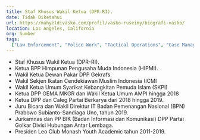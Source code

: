 ```yaml
---
title: Staf Khusus Wakil Ketua (DPR-RI).
date: Tidak Diketahui
url: https://mahyeldivasko.com/profil/vasko-ruseimy/biografi-vasko/
location: Los Angeles, California
org: Sumber
tags:
  ["Law Enforcement", "Police Work", "Tactical Operations", "Case Management"]
---
```


- Staf Khusus Wakil Ketua (DPR-RI).
- Ketua BPP Himpunan Pengusaha Muda Indonesia (HIPMI).
- Wakil Ketua Dewan Pakar DPP Gekrafs.
- Wakil Sekjen Ikatan Cendekiawan Muslim Indonesia (ICMI
- Wakil Ketua Umum Syarikat Kebangkitan Pemuda Islam (SKPI)
- Ketua DPP GEMA MKGR dan Wakil Ketua Umum AMPI hingga 2018
- Ketua DPP dan Caleg Partai Berkarya dari 2018 hingga 2019.
- Juru Bicara dan Wakil Direktur IT Badan Pemenangan Nasional (BPN) Prabowo Subianto-Sandiaga Uno, tahun 2019.
- Jurkamnas dan PP BIK (Badan Informasi dan Komunikasi) DPP Partai Golkar Divisi Hubungan Antar Lembaga.
- Presiden Leo Club Monash Youth Academic tahun 2011-2019.
